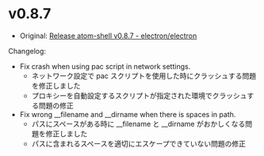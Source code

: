 # v0.8.7

* Original: [Release atom-shell v0.8.7 - electron/electron](https://github.com/electron/electron/releases/tag/v0.8.7)

Changelog:

* Fix crash when using pac script in network settings.
  * ネットワーク設定で pac スクリプトを使用した時にクラッシュする問題を修正しました
  * プロキシーを自動設定するスクリプトが指定された環境でクラッシュする問題の修正
* Fix wrong __filename and __dirname when there is spaces in path.
  * パスにスペースがある時に __filename と __dirname がおかしくなる問題を修正しました
  * パスに含まれるスペースを適切にエスケープできていない問題の修正
